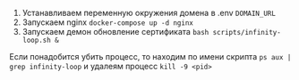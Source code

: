 1. Устанавливаем переменную окружения домена в .env `DOMAIN_URL`
2. Запускаем nginx `docker-compose up -d nginx`
3. Запускаем демон обновление сертификата `bash scripts/infinity-loop.sh &`

Если понадобится убить процесс, то находим по имени скрипта 
`ps aux | grep infinity-loop` и удалеям процесс `kill -9 <pid>`
